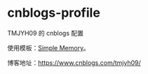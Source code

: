 # cnblogs-profile
TMJYH09 的 cnblogs 配置

使用模板：[Simple Memory](https://github.com/BNDong/Cnblogs-Theme-SimpleMemory/tree/v1.2.3)。

博客地址：<https://www.cnblogs.com/tmjyh09/>
